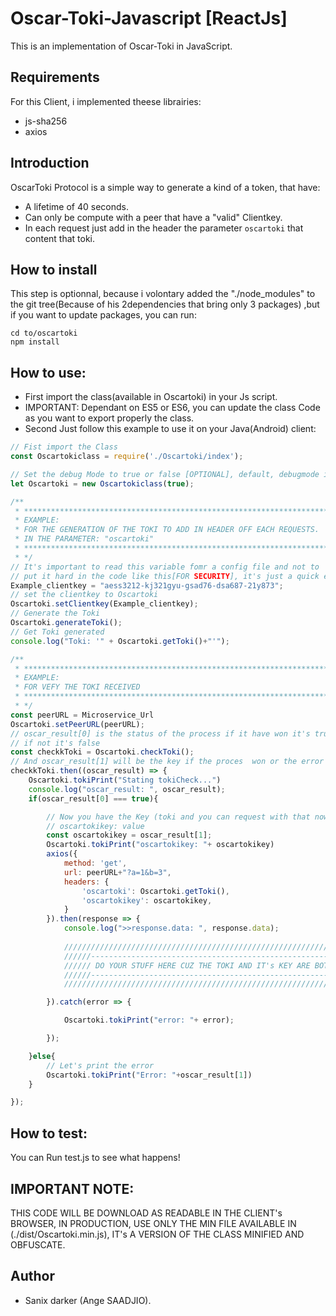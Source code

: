 # Oscar-Toki-Javascript [ReactJs]

This is an implementation of Oscar-Toki in JavaScript.


## Requirements

For this Client, i implemented theese librairies:
- js-sha256
- axios

## Introduction

OscarToki Protocol is a simple way to generate a kind of a token, that have:

- A lifetime of 40 seconds.
- Can only be compute with a peer that have a "valid" Clientkey.
- In each request just add in the header the parameter `oscartoki` that content that toki.

## How to install

This step is optionnal, because i volontary added the "./node_modules" to the git tree(Because of his 2dependencies that bring only 3 packages)
,but if you want to update packages, you can run:
```shell
cd to/oscartoki
npm install
```

## How to use:

- First import the class(available in Oscartoki) in your Js script.
- IMPORTANT: Dependant on ES5 or ES6, you can update the class Code as you want to export properly the class.
- Second Just follow this example to use it on your Java(Android) client:

```javascript
// Fist import the Class
const Oscartokiclass = require('./Oscartoki/index');

// Set the debug Mode to true or false [OPTIONAL], default, debugmode is false.
let Oscartoki = new Oscartokiclass(true);

/** 
 * *****************************************************************************
 * EXAMPLE:
 * FOR THE GENERATION OF THE TOKI TO ADD IN HEADER OFF EACH REQUESTS.
 * IN THE PARAMETER: "oscartoki"
 * *****************************************************************************
 * */
// It's important to read this variable fomr a config file and not to 
// put it hard in the code like this[FOR SECURITY], it's just a quick example 
Example_clientkey = "aess3212-kj321gyu-gsad76-dsa687-21y873";
// set the clientkey to Oscartoki
Oscartoki.setClientkey(Example_clientkey);
// Generate the Toki
Oscartoki.generateToki();
// Get Toki generated
console.log("Toki: '" + Oscartoki.getToki()+"'");

/** 
 * *****************************************************************************
 * EXAMPLE:
 * FOR VEFY THE TOKI RECEIVED 
 * *****************************************************************************
 * */
const peerURL = Microservice_Url
Oscartoki.setPeerURL(peerURL);
// oscar_result[0] is the status of the process if it have won it's true
// if not it's false
const checkkToki = Oscartoki.checkToki();
// And oscar_result[1] will be the key if the proces  won or the error message if the process failed
checkkToki.then((oscar_result) => {
    Oscartoki.tokiPrint("Stating tokiCheck...")
    console.log("oscar_result: ", oscar_result);
    if(oscar_result[0] === true){

        // Now you have the Key (toki and you can request with that now by adding it in headers)
        // oscartokikey: value
        const oscartokikey = oscar_result[1];
        Oscartoki.tokiPrint("oscartokikey: "+ oscartokikey)
        axios({
            method: 'get',
            url: peerURL+"?a=1&b=3", 
            headers: {
                'oscartoki': Oscartoki.getToki(),
                'oscartokikey': oscartokikey,
            }
        }).then(response => {
            console.log(">>response.data: ", response.data);
            
            ///////////////////////////////////////////////////////////////////////
            //////--------------------------------------------------------------///
            ////// DO YOUR STUFF HERE CUZ THE TOKI AND IT's KEY ARE BOTH VALIDS  //
            //////--------------------------------------------------------------///
            ///////////////////////////////////////////////////////////////////////

        }).catch(error => {

            Oscartoki.tokiPrint("error: "+ error);

        });

    }else{
        // Let's print the error
        Oscartoki.tokiPrint("Error: "+oscar_result[1])
    }

});
```

## How to test:

You can Run test.js to see what happens!

## IMPORTANT NOTE:

THIS CODE WILL BE DOWNLOAD AS READABLE IN THE CLIENT's BROWSER, 
IN PRODUCTION, USE ONLY THE MIN FILE AVAILABLE IN (./dist/Oscartoki.min.js), IT's A VERSION OF THE CLASS MINIFIED AND OBFUSCATE.

## Author

- Sanix darker (Ange SAADJIO).